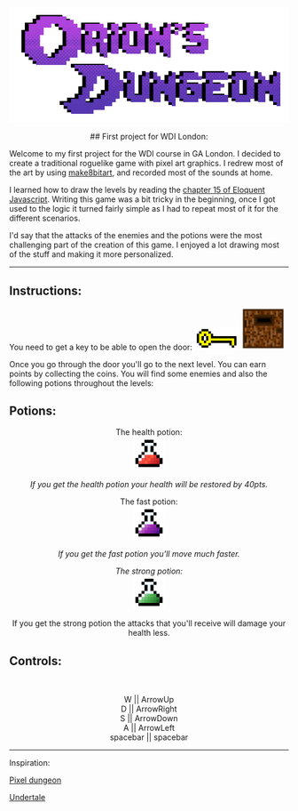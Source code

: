<p align="center">
  <a href="https://ancient-beach-50566.herokuapp.com/">
    <img alt="Orions Dungeons" src="/images/Logo.gif" width="546">
  </a>
</p>

<p align="center">
## First project for WDI London:
</p>
Welcome to my first project for the WDI course in GA London. I decided to create a traditional roguelike game with pixel art graphics. I redrew most of the art by using <a href="https://make8bitart.com/">make8bitart</a>, and recorded most of the sounds at home.

I learned how to draw the levels by reading the <a href="http://eloquentjavascript.net/15_game.html">chapter 15 of Eloquent Javascript</a>. Writing this game was a bit tricky in the beginning, once I got used to the logic it turned fairly simple as I had to repeat most of it for the different scenarios.

I'd say that the attacks of the enemies and the potions were the most challenging part of the creation of this game. I enjoyed a lot drawing most of the stuff and making it more personalized.




___
## Instructions:
You need to get a key to be able to open the door:
<img src="images/key.png" width="80">
<img src="images/door.png" width="80">

Once you go through the door you'll go to the next level. You can earn points by collecting the coins. You will find some enemies and also the following potions throughout the levels:

## Potions:
<p align="center">
  The health potion:
<br>
<img src="images/hppotion.png" height="60">
</p>
<p align="center"><i>If you get the health potion your health will be restored by 40pts.</i></p>


<p align="center">
  The fast potion:
<br>
<img src="images/fastpotion.png" height="60">
</p>
<p align="center"><i>If you get the fast potion you'll move much faster.</i></p>


<p align="center">
<i>The strong potion:</i>
<br>
<img src="images/strongpotion.png" height="60">
</p>
<p align="center"> If you get the strong potion the attacks that you'll receive will damage your health less. </p>

## Controls:
<br>
<p align="center">
W ||  ArrowUp <br>
D ||  ArrowRight <br>
S ||  ArrowDown <br>
A ||  ArrowLeft <br>
spacebar || spacebar <br>
</p>

---
Inspiration:
<p> <a href="http://pixeldungeon.watabou.ru/">Pixel dungeon</a></p>
<p> <a href="http://undertale.com/">Undertale</a></p>
